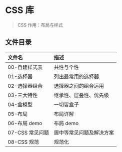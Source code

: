 # CSS 库

> CSS 作用：布局与样式

## 文件目录

| 文件名          | 描述                     |
| :-------------- | :----------------------- |
| 00-自建样式表   | 共性与个性               |
| 01-选择器       | 列出最常用的选择器       |
| 02-选择器组合   | 选择器之间的组合运用     |
| 03-三大特性     | 继承性、层叠性、优先级   |
| 04-盒模型       | 一切皆盒子               |
| 05-布局         | 布局详解                 |
| 06-布局 demo    | 布局 demo                |
| 07-CSS 常见问题 | 居中等常见问题及解决方案 |
| 08-CSS 规范     | 规范化                   |
